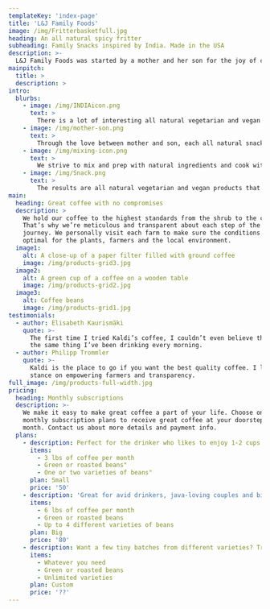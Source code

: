 ```yaml
---
templateKey: 'index-page'
title: 'L&J Family Foods'
image: /img/Fritterbasketfull.jpg
heading: An all natural spicy fritter
subheading: Family Snacks inspired by India. Made in the USA
description: >-
  L&J Family Foods was started by a mother and her son for the joy of cooking together and a goal of bringing delicious ethnic family snacks recipes to a naturally focused modern age.  We took a family recipe of a fritter that we loved and decided that its important to share this unique product with our friends and local community.  
mainpitch:
  title: >
  description: >
intro:
  blurbs:
    - image: /img/INDIAicon.png
      text: >
        There is a lot of interesting all natural vegetarian and vegan food snacks globally to discover that bring joy and relief to every day.  Our family is from is from India, and we want to bring great tasting snacks to local communities in the USA.
    - image: /img/mother-son.png
      text: >
        Through the love between mother and son, each all natural snack is inspired by our family recipes and the geographical region they originated from.  They have been brought to life for joyful consumption and proudly Made in the USA.
    - image: /img/mixing-icon.png
      text: >
        We strive to mix and prep with natural ingredients and cook without any additives.  We use natural preservatives and techniques that have been passed down through generations with love.
    - image: /img/Snack.png
      text: >
        The results are all natural vegetarian and vegan products that are packaged and enjoyable for modern age snack consumption.
main:
  heading: Great coffee with no compromises
  description: >
    We hold our coffee to the highest standards from the shrub to the cup.
    That’s why we’re meticulous and transparent about each step of the coffee’s
    journey. We personally visit each farm to make sure the conditions are
    optimal for the plants, farmers and the local environment.
  image1:
    alt: A close-up of a paper filter filled with ground coffee
    image: /img/products-grid3.jpg
  image2:
    alt: A green cup of a coffee on a wooden table
    image: /img/products-grid2.jpg
  image3:
    alt: Coffee beans
    image: /img/products-grid1.jpg
testimonials:
  - author: Elisabeth Kaurismäki
    quote: >-
      The first time I tried Kaldi’s coffee, I couldn’t even believe that was
      the same thing I’ve been drinking every morning.
  - author: Philipp Trommler
    quote: >-
      Kaldi is the place to go if you want the best quality coffee. I love their
      stance on empowering farmers and transparency.
full_image: /img/products-full-width.jpg
pricing:
  heading: Monthly subscriptions
  description: >-
    We make it easy to make great coffee a part of your life. Choose one of our
    monthly subscription plans to receive great coffee at your doorstep each
    month. Contact us about more details and payment info.
  plans:
    - description: Perfect for the drinker who likes to enjoy 1-2 cups per day.
      items:
        - 3 lbs of coffee per month
        - Green or roasted beans"
        - One or two varieties of beans"
      plan: Small
      price: '50'
    - description: 'Great for avid drinkers, java-loving couples and bigger crowds'
      items:
        - 6 lbs of coffee per month
        - Green or roasted beans
        - Up to 4 different varieties of beans
      plan: Big
      price: '80'
    - description: Want a few tiny batches from different varieties? Try our custom plan
      items:
        - Whatever you need
        - Green or roasted beans
        - Unlimited varieties
      plan: Custom
      price: '??'
---
```


